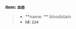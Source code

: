 <!-- BEGIN_AUTOGEN: do NOT edit in this block -->

**item: `血迹`**

> * **name: ** bloodstain
> * **id: `224`**

<!-- END_AUTOGEN-->
